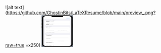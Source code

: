 ![alt text](https://github.com/GhostinBits/LaTeXResume/blob/main/preview_.png?raw=true =x250)
<img src="https://github.com/GhostinBits/LaTeXResume/blob/main/preview_.png" width="100" height="100">
